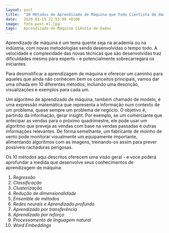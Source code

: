 ```yaml
---
layout: post
title:  "10 Métodos de Aprendizado de Máquina que todo Cientista de dados deveria conhecer"
date:   2020-01-15 22:53:00 +0300
image:  foto-post-ml.jpg
tags:   Aprendizado-de-Máquina Ciência-de-Dados
---
```

Aprendizado de máquina é um tema quente seja na academia ou na indústria, com novas metodologias sendo desenvolvidas o tempo todo. A velocidade e complexidade das novas técnicas que são desenvolvidas traz dificuldades mesmo para experts - e potencialmente sobrecarregará os iniciantes.

Para desmistificar a aprendizagem de máquina e oferecer um caminho para aqueles que ainda não conhecem bem os conceitos principais, vamos dar uma olhada em 10 diferentes métodos, incluindo uma descrição, visualizações e exemplos para cada um.

Um algoritmo de aprendizado de máquina, também chamado de modelo, é uma expressão matemática que representa a informação num contexto de um problema, quase sempre um problema de negócio. O objetivo é, partindo da informação, gerar insight. Por exemplo, se um comerciante que antecipar as vendas para o próximo quadrimestre, ele pode usar um algoritmo que preveja as vendas com base na vendas passadas e outras informações relevantes. De forma semelhante, um 
fabricante de moinho de vento pode monitorar visualmente um equipamente importante, alimentando algoritmos com as imagens, treinando-os assim para prever possíveis rachaduras perigosas.

Os 10 métodos aqui descritos oferecem uma visão geral - e voce poderá aprofundar a medida que desenvolve seus conhecimentos de aprendizagem de máquina.

1. *Regressão*
2. *Classificação*
3. *Clusterização*
4. *Redução de dimensionalidade*
5. *Ensemble de métodos*
6. *Redes neurais e Aprendizado profundo*
7. *Aprendizado por transferência*
8. *Aprendizado por reforço*
9. *Processamento de linguagem natural*
10. *Word Embeddings* 
